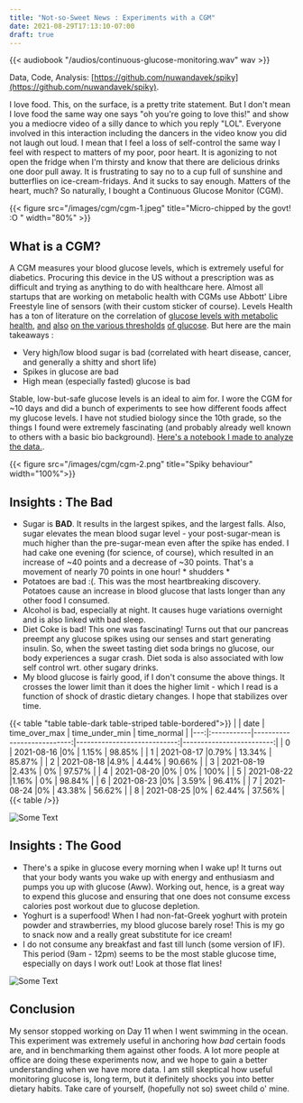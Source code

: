 ```yaml
---
title: "Not-so-Sweet News : Experiments with a CGM"
date: 2021-08-29T17:13:10-07:00
draft: true
---
```

{{< audiobook "/audios/continuous-glucose-monitoring.wav" wav >}}

Data, Code, Analysis: [https://github.com/nuwandavek/spiky](https://github.com/nuwandavek/spiky).

I love food. This, on the surface, is a pretty trite statement. But I don't mean I love food the same way one says "oh you're going to love this!" and show you a mediocre video of a silly dance to which you reply "LOL". Everyone involved in this interaction including the dancers in the video know you did not laugh out loud. I mean that I feel a loss of self-control the same way I feel with respect to matters of my poor, poor heart. It is agonizing to not open the fridge when I'm thirsty and know that there are delicious drinks one door pull away. It is frustrating to say no to a cup full of sunshine and butterflies on ice-cream-fridays. And it sucks to say enough. Matters of the heart, much? So naturally, I bought a Continuous Glucose Monitor (CGM).

{{< figure src="/images/cgm/cgm-1.jpeg" title="Micro-chipped by the govt! :O " width="80%" >}}

## What is a CGM?
A CGM measures your blood glucose levels, which is extremely useful for diabetics. Procuring this device in the US without a prescription was as difficult and trying as anything to do with healthcare here. Almost all startups that are working on metabolic health with CGMs use Abbott' Libre Freestyle line of sensors (with their custom sticker of course). Levels Health has a ton of literature on the correlation of [glucose levels with metabolic health](https://www.levelshealth.com/blog/the-ultimate-guide-to-metabolic-fitness), [and](https://www.levelshealth.com/blog/the-ultimate-guide-to-metabolic-health-and-cancer) [also](https://www.levelshealth.com/blog/what-is-glucose) [on the various thresholds](https://www.levelshealth.com/blog/what-should-my-glucose-levels-be-ultimate-guide) [of glucose](https://www.levelshealth.com/blog/optimal-diet). But here are the main takeaways : 
- Very high/low blood sugar is bad (correlated with heart disease, cancer, and generally a shitty and short life)
- Spikes in glucose are bad
- High mean (especially fasted) glucose is bad

Stable, low-but-safe glucose levels is an ideal to aim for. I wore the CGM for ~10 days and did a bunch of experiments to see how different foods affect my glucose levels. I have not studied biology since the 10th grade, so the things I found were extremely fascinating (and probably already well known to others with a basic bio background). [Here's a notebook I made to analyze the data.](https://github.com/nuwandavek/spiky).

{{< figure src="/images/cgm/cgm-2.png" title="Spiky behaviour" width="100%">}}

## Insights : The Bad
- Sugar is **BAD**. It results in the largest spikes, and the largest falls. Also, sugar elevates the mean blood sugar level - your post-sugar-mean is much higher than the pre-sugar-mean even after the spike has ended. I had cake one evening (for science, of course), which resulted in an increase of ~40 points and a decrease of ~30 points. That's a movement of nearly 70 points in one hour! * shudders *
- Potatoes are bad :(. This was the most heartbreaking discovery. Potatoes cause an increase in blood glucose that lasts longer than any other food I consumed. 
- Alcohol is bad, especially at night. It causes huge variations overnight and is also linked with bad sleep.
- Diet Coke is bad! This one was fascinating! Turns out that our pancreas preempt any glucose spikes using our senses and start generating insulin. So, when the sweet tasting diet soda brings no glucose, our body experiences a sugar crash. Diet soda is also associated with low self control wrt. other sugary drinks.
- My blood glucose is fairly good, if I don't consume the above things. It crosses the lower limit than it does the higher limit - which I read is a function of shock of drastic dietary changes. I hope that stabilizes over time.

[//]: # (End of the list)

{{< table "table table-dark table-striped table-bordered">}}
|    | date       |   time_over_max |   time_under_min |   time_normal |
|---:|:-----------|---------------------------:|----------------------------:|-------------------------:|
|  0 | 2021-08-16 |0%    |                        1.15% |                    98.85% |
|  1 | 2021-08-17 |0.79% |                       13.34% |                    85.87% |
|  2 | 2021-08-18 |4.9%  |                        4.44% |                    90.66% |
|  3 | 2021-08-19 |2.43% |                        0%    |                    97.57% |
|  4 | 2021-08-20 |0%    |                        0%    |                   100%    |
|  5 | 2021-08-22 |1.16% |                        0%    |                    98.84% |
|  6 | 2021-08-23 |0%    |                        3.59% |                    96.41% |
|  7 | 2021-08-24 |0%    |                       43.38% |                    56.62% |
|  8 | 2021-08-25 |0%    |                       62.44% |                    37.56% |
{{< table />}}


![Some Text](/images/cgm/cgm-3.png)

## Insights : The Good
- There's a spike in glucose every morning when I wake up! It turns out that your body wants you wake up with energy and enthusiasm and pumps you up with glucose (Aww). Working out, hence, is a great way to expend this glucose and ensuring that one does not consume excess calories post workout due to glucose depletion.
- Yoghurt is a superfood! When I had non-fat-Greek yoghurt with protein powder and strawberries, my blood glucose barely rose! This is my go to snack now and a really great substitute for ice cream!
- I do not consume any breakfast and fast till lunch (some version of IF). This period (9am - 12pm) seems to be the most stable glucose time, especially on days I work out! Look at those flat lines! 

[//]: # (End of the list)

![Some Text](/images/cgm/cgm-4.png)

## Conclusion
My sensor stopped working on Day 11 when I went swimming in the ocean. This experiment was extremely useful in anchoring how *bad* certain foods are, and in benchmarking them against other foods. A lot more people at office are doing these experiments now, and we hope to gain a better understanding when we have more data. I am still skeptical how useful monitoring glucose is, long term, but it definitely shocks you into better dietary habits. Take care of yourself, (hopefully not so) sweet child o' mine. 

